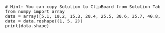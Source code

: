 <pre class="file" data-target="clipboard">
# Hint: You can copy Solution to ClipBoard from Solution Tab
from numpy import array
data = array([5.1, 10.2, 15.3, 20.4, 25.5, 30.6, 35.7, 40.8, 45.9, 50.0])
data = data.reshape((1, 5, 2))
print(data.shape)

</pre>